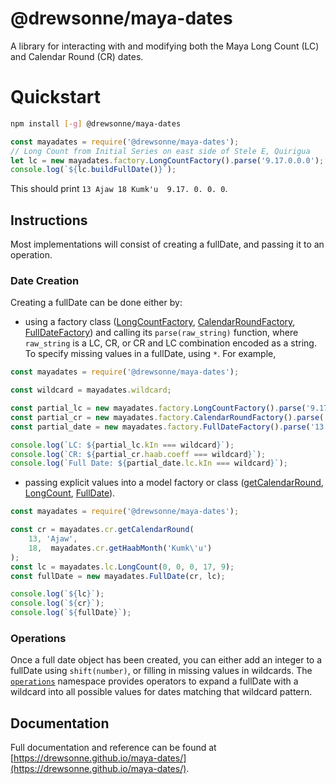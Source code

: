 # @drewsonne/maya-dates

A library for interacting with and modifying both the Maya Long Count (LC)
and Calendar Round (CR) dates.

# Quickstart
```sh
npm install [-g] @drewsonne/maya-dates
```

```javascript
const mayadates = require('@drewsonne/maya-dates');
// Long Count from Initial Series on east side of Stele E, Quirigua
let lc = new mayadates.factory.LongCountFactory().parse('9.17.0.0.0');
console.log(`${lc.buildFullDate()}`);
```
This should print `13 Ajaw 18 Kumk'u  9.17. 0. 0. 0`.

## Instructions

Most implementations will consist of creating a fullDate, and passing it to an operation.

### Date Creation
Creating a fullDate can be done either by:

 - using a factory class ([LongCountFactory](https://drewsonne.github.io/maya-dates/class/src/factory/long-count.js~LongCountFactory.html),
 [CalendarRoundFactory](https://drewsonne.github.io/maya-dates/class/src/factory/calendar-round.js~CalendarRoundFactory.html),
 [FullDateFactory](https://drewsonne.github.io/maya-dates/class/src/factory/full-date.js~FullDateFactory.html))
 and calling its `parse(raw_string)` function, where `raw_string` is a LC, CR,
 or CR and LC combination encoded as a string. To specify missing values in a
 fullDate, using `*`. For example,
 ```javascript
const mayadates = require('@drewsonne/maya-dates');

const wildcard = mayadates.wildcard;

const partial_lc = new mayadates.factory.LongCountFactory().parse('9.17.0.0.*');
const partial_cr = new mayadates.factory.CalendarRoundFactory().parse('13 Ajaw * Kumk\'u');
const partial_date = new mayadates.factory.FullDateFactory().parse('13 Ajaw * Kumk\'u 9.17.0.0.*');

console.log(`LC: ${partial_lc.kIn === wildcard}`);
console.log(`CR: ${partial_cr.haab.coeff === wildcard}`);
console.log(`Full Date: ${partial_date.lc.kIn === wildcard}`);
```

 - passing explicit values into a model factory or class ([getCalendarRound](https://drewsonne.github.io/maya-dates/docs/function/index.html#static-function-getCalendarRound),
 [LongCount](https://drewsonne.github.io/maya-dates/class/src/lc/long-count.js~LongCount.html),
 [FullDate](https://drewsonne.github.io/maya-dates/docs/class/src/full-date.js~FullDate.html)).

```javascript
const mayadates = require('@drewsonne/maya-dates');

const cr = mayadates.cr.getCalendarRound(
    13, 'Ajaw',
    18,  mayadates.cr.getHaabMonth('Kumk\'u')
);
const lc = mayadates.lc.LongCount(0, 0, 0, 17, 9);
const fullDate = new mayadates.FullDate(cr, lc);

console.log(`${lc}`);
console.log(`${cr}`);
console.log(`${fullDate}`);
```

### Operations
Once a full date object has been created, you can either add an integer to a fullDate
using `shift(number)`, or filling in missing values in wildcards. The
[`operations`](https://drewsonne.github.io/maya-dates/identifiers.html#operations)
namespace provides operators to expand a fullDate with a wildcard into all possible
values for dates matching that wildcard pattern.

## Documentation

Full documentation and reference can be found at
[https://drewsonne.github.io/maya-dates/](https://drewsonne.github.io/maya-dates/).

